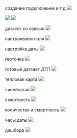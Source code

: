 создание подключение и т д
![](imagereadme.png)

![](imagereadme-1.png)
![](imagereadme-2.png)

датасет со связью
![](images/imagereadme-3.png)

настраиваем поля
![](images/imagereadme-4.png)

настройка даты
![](images/imagereadme-5.png)

геоточка
![](images/imagereadme-6.png)

готовый датаает ДТП
![](images/imagereadme-7.png)

тепловая карта
![](images/imagereadme-8.png)


линейчатая
![](images/imagereadme-9.png)

смертность
![](images/imagereadme-10.png)

количество и смертность
![](images/imagereadme-11.png)

часы даты
![](images/imagereadme-12.png)


дашборд
![](images/imagereadme-13.png)